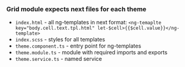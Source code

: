 ### Grid module expects next files for each theme
* `index.html` - all ng-templates in next format: `<ng-temaplte key="body.cell.text.tpl.html" let-$cell>{{$cell.value}}</ng-template>`
* `index.scss` - styles for all templates
* `theme.component.ts` -  entry point for ng-templates
* `theme.module.ts` - module with required imports and exports
* `theme.service.ts` - named service